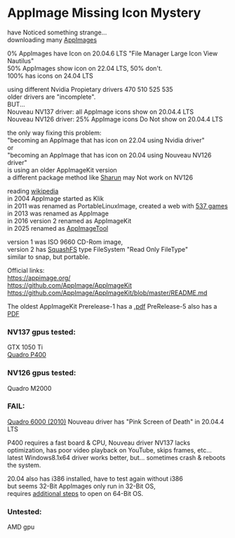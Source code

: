 # AppImage Missing Icon Mystery

have Noticed something strange... </br>
downloading many [AppImages](https://www.appimagehub.com/browse) </br>

0% AppImages have Icon on 20.04.6 LTS "File Manager Large Icon View Nautilus" </br>
50% AppImages show icon on 22.04 LTS, 50% don't.</br>
100% has icons on 24.04 LTS </br>

using different Nvidia Propietary drivers 470 510 525 535 </br>
older drivers are "incomplete". </br>
BUT...</br>
Nouveau NV137 driver: all AppImage icons show on 20.04.4 LTS </br>
Nouveau NV126 driver: 25% AppImage icons Do Not show on 20.04.4 LTS </br>

the only way fixing this problem: </br>
"becoming an AppImage that has icon on 22.04 using Nvidia driver"</br>
or </br>
"becoming an AppImage that has icon on 20.04 using Nouveau NV126 driver"</br>
is using an older AppImageKit version </br>
a different package method like [Sharun](https://github.com/VHSgunzo/sharun) may Not work on NV126 </br>

reading [wikipedia](https://en.wikipedia.org/wiki/AppImage) </br>
in 2004 AppImage started as Klik </br>
in 2011 was renamed as PortableLinuxImage, created a web with [537 games](https://portablelinuxgames.org/) </br>
in 2013 was renamed as AppImage </br>
in 2016 version 2 renamed as AppImageKit </br>
in 2025 renamed as [AppImageTool](https://github.com/AppImage/appimagetool/releases/tag/continuous) </br>

version 1 was ISO 9660 CD-Rom image, </br>
version 2 has [SquashFS](https://en.wikipedia.org/wiki/SquashFS) type FileSystem "Read Only FileType" </br>
similar to snap, but portable. </br>

Official links: </br>
https://appimage.org/ </br>
https://github.com/AppImage/AppImageKit </br>
https://github.com/AppImage/AppImageKit/blob/master/README.md </br>

The oldest AppImageKit Prerelease-1 has a [.pdf](https://github.com/AppImage/AppImageKit/releases/download/1/AppImage.Mythbusting.2020.pdf)
PreRelease-5 also has a [PDF](https://github.com/AppImage/AppImageKit/releases/download/5/AppImage.pdf)


### NV137 gpus tested:  </br>
GTX 1050 Ti </br>
[Quadro P400](https://www.techpowerup.com/gpu-specs/quadro-p400.c2934) </br>

### NV126 gpus tested: </br>
Quadro M2000 </br>

### FAIL: </br>
[Quadro 6000 (2010)](https://www.techpowerup.com/gpu-specs/quadro-6000.c896) Nouveau driver has "Pink Screen of Death" in 20.04.4 LTS </br>

P400 requires a fast board & CPU, Nouveau driver NV137 lacks optimization, has poor video playback on YouTube, skips frames, etc... </br>
latest Windows8.1x64 driver works better, but... sometimes crash & reboots the system. </br>

20.04 also has i386 installed, have to test again without i386 </br>
but seems 32-Bit AppImages only run in 32-Bit OS, </br>
requires [additional steps](https://github.com/RazZziel/PortableLinuxGames/wiki/Setup-a-64bit-system-to-run-32bit-appimages) to open on 64-Bit OS. </br>

### Untested: </br>
AMD gpu </br>
